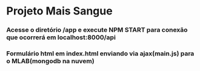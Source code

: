 <h1>Projeto Mais Sangue</h1>
<h3>Acesse o diretório /app e execute NPM START para conexão que ocorrerá em localhost:8000/api</h3>
<h3>Formulário html em index.html enviando via ajax(main.js) para o MLAB(mongodb na nuvem)</h3>

